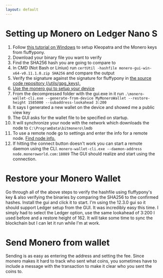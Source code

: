 ```yaml
---
layout: default
---
```


# Setting up Monero on Ledger Nano S

1. Follow [this tutorial on Windows](https://github.com/qubenix/monero-site/blob/7edf03f77d4c4e9fcd11bfd3de68440e5322279b/_i18n/en/resources/user-guides/verification-windows-beginner.md) to setup Kleopatra and the Monero keys from fluffypony.
2. Download your binary file you want to verify
3. Find the SHA256 hash you are going to compare to
4. In CMD (Not Bash or Liniux) run `certUtil -hashfile monero-gui-win-x64-v0.11.1.0.zip SHA256` and compare the output
5. Verify the signature against the signature for fluffypony in [the source code repository (/utils/gpg_keys).](https://github.com/monero-project/monero/tree/master/utils/gpg_keys)
6. [Use the monero gui to setup your device](https://monero.stackexchange.com/questions/8695/how-do-i-on-windows-generate-a-ledger-monero-wallet-with-the-cli-and-subsequen/)
7. From the decompressed folder with the gui.exe in it run `.\monero-wallet-cli.exe --generate-from-device MyMoneroWallet --restore-height 1585000 --subaddress-lookahead 3:200`
8. It says I generated a new wallet on the device and showed me a public view key
9. The GUI asks for the wallet file to be specified on startup.
10. It will synchronize your node with the network which downloads the node to `C:\ProgramData\bitmonero\lmdb`
11. To use a remote node go to settings and enter the info for a remote node. [Find node info.](https://getmonero.org/resources/user-guides/remote_node_gui.html)
12. If hitting the connect button doesn't work you can start a remote daemon using the CLI. `monero-wallet-cli.exe --daemon-address node.moneroworld.com:18089` The GUI should realize and start using the connection.

# Restore your Monero Wallet

Go through all of the above steps to verify the hashfile using fluffypony's key & also verifying the binaries by comparing the SHA256 to the confirmed hashes. Install the gui and click it to start. I'm using the 12.3.0 gui so it should support Ledger setup from the GUI. It was incredibly easy this time. I simply had to select the Ledger option, use the same lookahead of 3:200 I used before and a restore height of 162. It will take some time to sync the blockchain but I can let it run while I'm at work.

# Send Monero from wallet

Sending is as easy as entering the address and setting the fee. Since monero makes it hard to track who sent what coins, you sometimes have to include a message with the transaction to make it clear who you sent the coins to.
